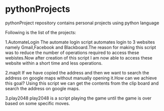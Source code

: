 # pythonProjects
pythonProject repository contains personal projects using python language

Following is the list of the projects:

1.AutomateLogin
The automate login script automates login to 3 websites namely Gmail,Facebook and Blackboard.The reason for making this script was to reduce the number of operations required to access these webistes.Now after creation of this script I am now able to access these website within a short time and less operations.

2.mapIt
If we have copied the address and then we want to search the address on google maps without manually opening it.How can we achieve this goal? Using this script we can get the contents from the clip board and search the address on google maps.

3.play2048 
play2048 is a script playing the game until the game is over based on some specific moves.
